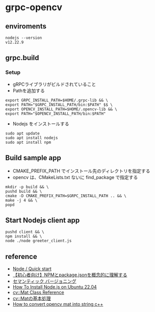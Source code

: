 # grpc-opencv

## enviroments

```
nodejs --version
v12.22.9
```

## grpc.build

### Setup

- gRPCライブラリがビルドされていること
- Pathを追加する

```
export GRPC_INSTALL_PATH=$HOME/.grpc-lib && \
export PATH="$GRPC_INSTALL_PATH/bin:$PATH" $$ \
export OPENCV_INSTALL_PATH=$HOME/.opencv-lib && \
export PATH="$OPENCV_INSTALL_PATH/bin:$PATH"
```

- Nodejs をインストールする

```
sudo apt update
sudo apt install nodejs
sudo apt install npm
```

## Build sample app

- CMAKE_PREFIX_PATH でインストール先のディレクトリを指定する
- opencv は、CMakeLists.txt ないに find_package で指定する

```
mkdir -p build && \
pushd build && \
cmake -D CMAKE_PREFIX_PATH=$GRPC_INSTALL_PATH .. && \
make -j 4 && \
popd
```
## Start Nodejs client app

```
pushd client && \
npm install && \
node ./node greeter_client.js
```

## reference

- [Node / Quick start](https://grpc.io/docs/languages/node/quickstart/)
- [【初心者向け】NPMとpackage.jsonを概念的に理解する](https://qiita.com/righteous/items/e5448cb2e7e11ab7d477)
- [セマンティック バージョニング](https://semver.org/lang/ja/)
- [How To Install Node.js on Ubuntu 22.04](https://www.digitalocean.com/community/tutorials/how-to-install-node-js-on-ubuntu-22-04)
- [cv::Mat Class Reference](https://docs.opencv.org/4.x/d3/d63/classcv_1_1Mat.html)
- [cv::Matの基本処理](http://opencv.jp/cookbook/opencv_mat.html)
- [How to convert opencv mat into string c++](https://stackoverflow.com/questions/61263971/how-to-convert-opencv-mat-into-string-c)